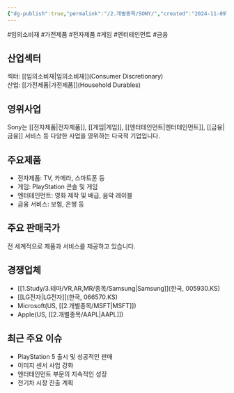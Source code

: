 ```yaml
---
{"dg-publish":true,"permalink":"/2.개별종목/SONY/","created":"2024-11-09T12:39:12.594+09:00","updated":"2025-07-29T21:37:05.207+09:00"}
---
```


#임의소비재 #가전제품 #전자제품 #게임 #엔터테인먼트 #금융 

## 산업섹터

섹터: [[임의소비재\|임의소비재]](Consumer Discretionary)  
산업: [[가전제품\|가전제품]](Household Durables)

## 영위사업

Sony는 [[전자제품\|전자제품]], [[게임\|게임]], [[엔터테인먼트\|엔터테인먼트]], [[금융\|금융]] 서비스 등 다양한 사업을 영위하는 다국적 기업입니다.

## 주요제품

- 전자제품: TV, 카메라, 스마트폰 등
- 게임: PlayStation 콘솔 및 게임
- 엔터테인먼트: 영화 제작 및 배급, 음악 레이블
- 금융 서비스: 보험, 은행 등

## 주요 판매국가

전 세계적으로 제품과 서비스를 제공하고 있습니다.

## 경쟁업체

- [[1.Study/3.테마/VR,AR,MR/종목/Samsung\|Samsung]](한국, 005930.KS)
- [[LG전자\|LG전자]](한국, 066570.KS)
- Microsoft(US, [[2.개별종목/MSFT\|MSFT]])
- Apple(US, [[2.개별종목/AAPL\|AAPL]])

## 최근 주요 이슈

- PlayStation 5 출시 및 성공적인 판매
- 이미지 센서 사업 강화
- 엔터테인먼트 부문의 지속적인 성장
- 전기차 시장 진출 계획